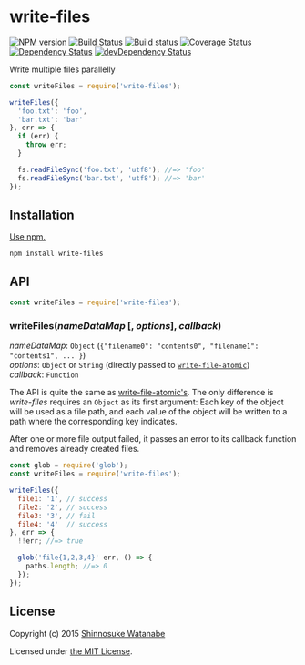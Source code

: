 # write-files

[![NPM version](https://img.shields.io/npm/v/write-files.svg)](https://www.npmjs.com/package/write-files)
[![Build Status](https://travis-ci.org/shinnn/write-files.svg?branch=master)](https://travis-ci.org/shinnn/write-files)
[![Build status](https://ci.appveyor.com/api/projects/status/7y66x4gyplx2pbsd?svg=true)](https://ci.appveyor.com/project/ShinnosukeWatanabe/write-files)
[![Coverage Status](https://img.shields.io/coveralls/shinnn/write-files.svg)](https://coveralls.io/github/shinnn/write-files?branch=master)
[![Dependency Status](https://img.shields.io/david/shinnn/write-files.svg?label=deps)](https://david-dm.org/shinnn/write-files)
[![devDependency Status](https://img.shields.io/david/dev/shinnn/write-files.svg?label=devDeps)](https://david-dm.org/shinnn/write-files#info=devDependencies)

Write multiple files parallelly

```javascript
const writeFiles = require('write-files');

writeFiles({
  'foo.txt': 'foo',
  'bar.txt': 'bar'
}, err => {
  if (err) {
    throw err;
  }

  fs.readFileSync('foo.txt', 'utf8'); //=> 'foo'
  fs.readFileSync('bar.txt', 'utf8'); //=> 'bar'
});
```

## Installation

[Use npm.](https://docs.npmjs.com/cli/install)

```
npm install write-files
```

## API

```javascript
const writeFiles = require('write-files');
```

### writeFiles(*nameDataMap* [, *options*], *callback*)

*nameDataMap*: `Object` (`{"filename0": "contents0", "filename1": "contents1", ... }`)  
*options*: `Object` or `String` (directly passed to [`write-file-atomic`](https://github.com/iarna/write-file-atomic))  
*callback*: `Function`

The API is quite the same as [write-file-atomic's](https://github.com/iarna/write-file-atomic#var-writefileatomic--requirewrite-file-atomicwritefileatomicfilename-data-options-callback). The only difference is *write-files* requires an `Object` as its first argument: Each key of the object will be used as a file path, and each value of the object will be written to a path where the corresponding key indicates.

After one or more file output failed, it passes an error to its callback function and removes already created files.

```javascript
const glob = require('glob');
const writeFiles = require('write-files');

writeFiles({
  file1: '1', // success
  file2: '2', // success
  file3: '3', // fail
  file4: '4'  // success
}, err => {
  !!err; //=> true

  glob('file{1,2,3,4}' err, () => {
    paths.length; //=> 0
  });
});
```

## License

Copyright (c) 2015 [Shinnosuke Watanabe](https://github.com/shinnn)

Licensed under [the MIT License](./LICENSE).

